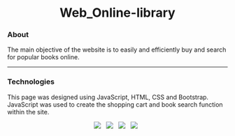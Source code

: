 <h1 align="center"> <strong>Web_Online-library</strong> </h1>

### About

<p>The main objective of the website is to easily and efficiently buy and search for popular books online.</p>

<hr/>

### Technologies

<p>This page was designed using JavaScript, HTML, CSS and Bootstrap. JavaScript was used to create the shopping cart and book search function within the site.</p>

<p align="center">
   <img src="https://img.shields.io/badge/-HTML-E34F26?logo=html5&logoColor=white&style=for-the-badge" /> &nbsp;
   <img src="https://img.shields.io/badge/-CSS-1572B6?logo=css3&logoColor=white&style=for-the-badge" /> &nbsp;
   <img src="https://img.shields.io/badge/-Bootstrap-563D7C?logo=bootstrap&logoColor=white&style=for-the-badge" /> &nbsp;
  <img src="https://img.shields.io/badge/-JavaScript-F7DF1E?logo=javascript&logoColor=white&style=for-the-badge" /> &nbsp;
</p>
